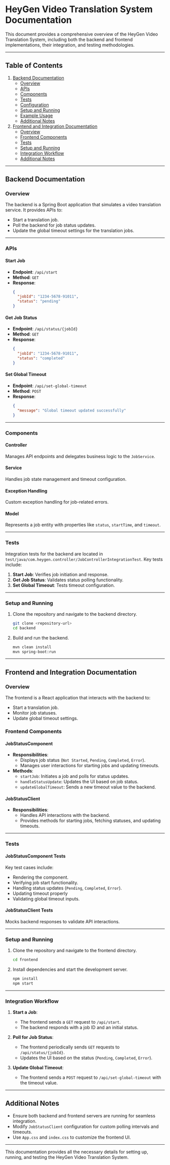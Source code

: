 
# HeyGen Video Translation System Documentation

This document provides a comprehensive overview of the HeyGen Video Translation System, including both the backend and frontend implementations, their integration, and testing methodologies.

---

## Table of Contents

1. [Backend Documentation](#backend-documentation)
   - [Overview](#overview)
   - [APIs](#apis)
   - [Components](#components)
   - [Tests](#tests)
   - [Configuration](#configuration)
   - [Setup and Running](#setup-and-running)
   - [Example Usage](#example-usage)
   - [Additional Notes](#additional-notes)
2. [Frontend and Integration Documentation](#frontend-and-integration-documentation)
   - [Overview](#overview-1)
   - [Frontend Components](#frontend-components)
   - [Tests](#tests-1)
   - [Setup and Running](#setup-and-running-1)
   - [Integration Workflow](#integration-workflow)
   - [Additional Notes](#additional-notes-1)

---

## Backend Documentation

### Overview

The backend is a Spring Boot application that simulates a video translation service. It provides APIs to:
- Start a translation job.
- Poll the backend for job status updates.
- Update the global timeout settings for the translation jobs.

---

### APIs

#### Start Job
- **Endpoint**: `/api/start`
- **Method**: `GET`
- **Response**:
  ```json
  {
    "jobId": "1234-5678-91011",
    "status": "pending"
  }
  ```

#### Get Job Status
- **Endpoint**: `/api/status/{jobId}`
- **Method**: `GET`
- **Response**:
  ```json
  {
    "jobId": "1234-5678-91011",
    "status": "completed"
  }
  ```

#### Set Global Timeout
- **Endpoint**: `/api/set-global-timeout`
- **Method**: `POST`
- **Response**:
  ```json
  {
    "message": "Global timeout updated successfully"
  }
  ```

---

### Components

#### Controller
Manages API endpoints and delegates business logic to the `JobService`.

#### Service
Handles job state management and timeout configuration.

#### Exception Handling
Custom exception handling for job-related errors.

#### Model
Represents a job entity with properties like `status`, `startTime`, and `timeout`.

---

### Tests

Integration tests for the backend are located in `test/java/com.heygen.controller/JobControllerIntegrationTest`. Key tests include:
1. **Start Job**: Verifies job initiation and response.
2. **Get Job Status**: Validates status polling functionality.
3. **Set Global Timeout**: Tests timeout configuration.

---

### Setup and Running

1. Clone the repository and navigate to the backend directory.
   ```bash
   git clone <repository-url>
   cd backend
   ```
2. Build and run the backend.
   ```bash
   mvn clean install
   mvn spring-boot:run
   ```

---

## Frontend and Integration Documentation

### Overview

The frontend is a React application that interacts with the backend to:
- Start a translation job.
- Monitor job statuses.
- Update global timeout settings.

### Frontend Components

#### JobStatusComponent
- **Responsibilities**:
  - Displays job status (`Not Started`, `Pending`, `Completed`, `Error`).
  - Manages user interactions for starting jobs and updating timeouts.
- **Methods**:
  - `startJob`: Initiates a job and polls for status updates.
  - `handleStatusUpdate`: Updates the UI based on job status.
  - `updateGlobalTimeout`: Sends a new timeout value to the backend.

#### JobStatusClient
- **Responsibilities**:
  - Handles API interactions with the backend.
  - Provides methods for starting jobs, fetching statuses, and updating timeouts.

---

### Tests

#### JobStatusComponent Tests
Key test cases include:
- Rendering the component.
- Verifying job start functionality.
- Handling status updates (`Pending`, `Completed`, `Error`).
- Updating timeout properly
- Validating global timeout inputs.

#### JobStatusClient Tests
Mocks backend responses to validate API interactions.

---

### Setup and Running

1. Clone the repository and navigate to the frontend directory.
   ```bash
   cd frontend
   ```
2. Install dependencies and start the development server.
   ```bash
   npm install
   npm start
   ```

---

### Integration Workflow

1. **Start a Job**:
   - The frontend sends a `GET` request to `/api/start`.
   - The backend responds with a job ID and an initial status.

2. **Poll for Job Status**:
   - The frontend periodically sends `GET` requests to `/api/status/{jobId}`.
   - Updates the UI based on the status (`Pending`, `Completed`, `Error`).

3. **Update Global Timeout**:
   - The frontend sends a `POST` request to `/api/set-global-timeout` with the timeout value.

---

## Additional Notes

- Ensure both backend and frontend servers are running for seamless integration.
- Modify `JobStatusClient` configuration for custom polling intervals and timeouts.
- Use `App.css` and `index.css` to customize the frontend UI.

---

This documentation provides all the necessary details for setting up, running, and testing the HeyGen Video Translation System.
